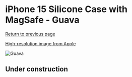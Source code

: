 # iPhone 15 Silicone Case with MagSafe - Guava

[Return to previous page](/iphone_15)

[High-resolution image from Apple](https://store.storeimages.cdn-apple.com/8756/as-images.apple.com/is/MT1G3?wid=4500&hei=4500&fmt=png)

<div style="width: 500px"><img src="/everyphone/MT1G3.png" alt="Guava"></div>

## Under construction
